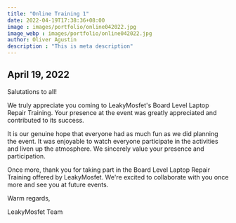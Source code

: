 ```yaml
---
title: "Online Training 1"
date: 2022-04-19T17:38:36+08:00
image : images/portfolio/online042022.jpg
image_webp : images/portfolio/online042022.jpg
author: Oliver Agustin
description : "This is meta description"
---
```


## April 19, 2022
Salutations to all!

We truly appreciate you coming to LeakyMosfet's Board Level Laptop Repair Training. Your presence at the event was greatly appreciated and contributed to its success.

It is our genuine hope that everyone had as much fun as we did planning the event. It was enjoyable to watch everyone participate in the activities and liven up the atmosphere. We sincerely value your presence and participation.

Once more, thank you for taking part in the Board Level Laptop Repair Training offered by LeakyMosfet. We're excited to collaborate with you once more and see you at future events.

Warm regards,

LeakyMosfet Team

